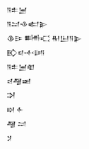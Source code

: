 <div class='block'>
<div class='line'>𒀀𒉺𒅁</div>
<div class='line'>𒀀𒁺𒈾𒅗𒉌</div>
<div class='line'>𒆠𒄿 𒌦𒄣 𒊑𒌨𒀀𒉌</div>
<div class='line'>𒃼𒁀𒋾𒅀</div>
<div class='line'>𒀀𒉺𒅁𒊏</div>
<div class='line'>𒁀𒆷𒀜</div>
<div class='line'>𒋫</div>
<div class='line'>𒊭 𒅆</div>
<div class='line'>𒆷 𒁺</div>
<div class='line'>𒋡</div>
</div>